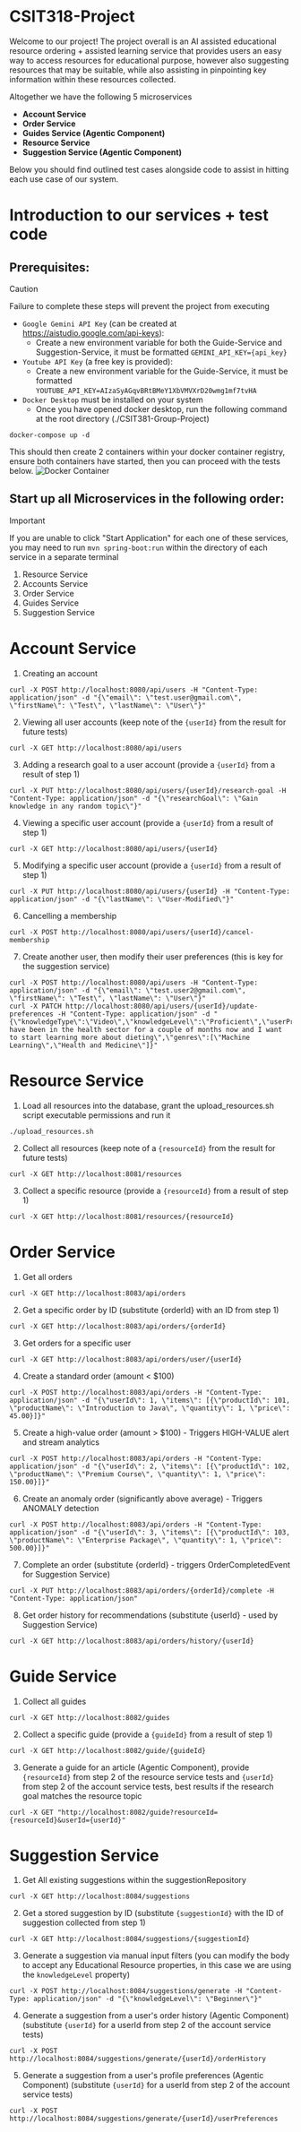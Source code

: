 # CSIT318-Project 

Welcome to our project! The project overall is an AI assisted educational resource ordering + assisted learning
service that provides users an easy way to access resources for educational purpose, however also suggesting resources
that may be suitable, while also assisting in pinpointing key information within these resources collected.

Altogether we have the following 5 microservices
- **Account Service**
- **Order Service**
- **Guides Service (Agentic Component)**
- **Resource Service**
- **Suggestion Service (Agentic Component)**

Below you should find outlined test cases alongside code to assist in hitting each use case of our system.
# Introduction to our services + test code
## Prerequisites:
> [!CAUTION]
> Failure to complete these steps will prevent the project from executing
- `Google Gemini API Key` (can be created at https://aistudio.google.com/api-keys):
  - Create a new environment variable for both the Guide-Service and Suggestion-Service, it must be formatted `GEMINI_API_KEY={api_key}`
- `Youtube API Key` (a free key is provided):
  - Create a new environment variable for the Guide-Service, it must be formatted `YOUTUBE_API_KEY=AIzaSyAGqvBRtBMeY1XbVMVXrD20wmg1mf7tvHA`
- `Docker Desktop` must be installed on your system
  - Once you have opened docker desktop, run the following command at the root directory (./CSIT381-Group-Project)
```
docker-compose up -d
```

This should then create 2 containers within your docker container registry, ensure both containers have started, then you can proceed with the tests below.
![Docker Container](docker-desktop.png "Docker Container")

## Start up all Microservices in the following order:
> [!IMPORTANT]  
> If you are unable to click "Start Application" for each one of these services, you may need to run ```mvn spring-boot:run``` within the directory of each service in a separate terminal
1. Resource Service
2. Accounts Service
3. Order Service
4. Guides Service
5. Suggestion Service
# Account Service
1. Creating an account
```
curl -X POST http://localhost:8080/api/users -H "Content-Type: application/json" -d "{\"email\": \"test.user@gmail.com\", \"firstName\": \"Test\", \"lastName\": \"User\"}"
```

2. Viewing all user accounts (keep note of the ```{userId}``` from the result for future tests)
```
curl -X GET http://localhost:8080/api/users 
```

3. Adding a research goal to a user account (provide a ```{userId}``` from a result of step 1)
```
curl -X PUT http://localhost:8080/api/users/{userId}/research-goal -H "Content-Type: application/json" -d "{\"researchGoal\": \"Gain knowledge in any random topic\"}"
```

4. Viewing a specific user account (provide a ```{userId}``` from a result of step 1)
```
curl -X GET http://localhost:8080/api/users/{userId} 
```

5. Modifying a specific user account (provide a ```{userId}``` from a result of step 1)
```
curl -X PUT http://localhost:8080/api/users/{userId} -H "Content-Type: application/json" -d "{\"lastName\": \"User-Modified\"}"
```

6. Cancelling a membership
```
curl -X POST http://localhost:8080/api/users/{userId}/cancel-membership
```

7. Create another user, then modify their user preferences (this is key for the suggestion service)
```
curl -X POST http://localhost:8080/api/users -H "Content-Type: application/json" -d "{\"email\": \"test.user2@gmail.com\", \"firstName\": \"Test\", \"lastName\": \"User\"}"
curl -X PATCH http://localhost:8080/api/users/{userId}/update-preferences -H "Content-Type: application/json" -d "{\"knowledgeType\":\"Video\",\"knowledgeLevel\":\"Proficient\",\"userPreferenceString\":\"I have been in the health sector for a couple of months now and I want to start learning more about dieting\",\"genres\":[\"Machine Learning\",\"Health and Medicine\"]}"
```
# Resource Service
1. Load all resources into the database, grant the upload_resources.sh script executable permissions and run it
```
./upload_resources.sh
```

2. Collect all resources (keep note of a ```{resourceId}``` from the result for future tests)
```
curl -X GET http://localhost:8081/resources
```

3. Collect a specific resource (provide a ```{resourceId}``` from a result of step 1)
```
curl -X GET http://localhost:8081/resources/{resourceId}
```

# Order Service
1. Get all orders
```
curl -X GET http://localhost:8083/api/orders
```
2. Get a specific order by ID (substitute {orderId} with an ID from step 1)
```
curl -X GET http://localhost:8083/api/orders/{orderId}
```
3. Get orders for a specific user 
```
curl -X GET http://localhost:8083/api/orders/user/{userId}
```
4. Create a standard order (amount < $100)
```
curl -X POST http://localhost:8083/api/orders -H "Content-Type: application/json" -d "{\"userId\": 1, \"items\": [{\"productId\": 101, \"productName\": \"Introduction to Java\", \"quantity\": 1, \"price\": 45.00}]}"
```
5. Create a high-value order (amount > $100) - Triggers HIGH-VALUE alert and stream analytics
```
curl -X POST http://localhost:8083/api/orders -H "Content-Type: application/json" -d "{\"userId\": 2, \"items\": [{\"productId\": 102, \"productName\": \"Premium Course\", \"quantity\": 1, \"price\": 150.00}]}"
```
6. Create an anomaly order (significantly above average) - Triggers ANOMALY detection
```
curl -X POST http://localhost:8083/api/orders -H "Content-Type: application/json" -d "{\"userId\": 3, \"items\": [{\"productId\": 103, \"productName\": \"Enterprise Package\", \"quantity\": 1, \"price\": 500.00}]}"
```
7. Complete an order (substitute {orderId} - triggers OrderCompletedEvent for Suggestion Service)
```
curl -X PUT http://localhost:8083/api/orders/{orderId}/complete -H "Content-Type: application/json"
```
8. Get order history for recommendations (substitute {userId} - used by Suggestion Service)
```
curl -X GET http://localhost:8083/api/orders/history/{userId}
```

# Guide Service
1. Collect all guides
```
curl -X GET http://localhost:8082/guides
```
2. Collect a specific guide (provide a ```{guideId}``` from a result of step 1)
```
curl -X GET http://localhost:8082/guide/{guideId}
```
3. Generate a guide for an article (Agentic Component), provide ```{resourceId}``` from step 2 of the resource service tests and ```{userId}``` from step 2 of the account service tests, best results if the research goal matches the resource topic
```
curl -X GET "http://localhost:8082/guide?resourceId={resourceId}&userId={userId}"
```

# Suggestion Service
1. Get All existing suggestions within the suggestionRepository
```
curl -X GET http://localhost:8084/suggestions
```
2. Get a stored suggestion by ID (substitute ```{suggestionId}``` with the ID of  suggestion collected from step 1)
```
curl -X GET http://localhost:8084/suggestions/{suggestionId}
```
3. Generate a suggestion via manual input filters (you can modify the body to accept any Educational Resource properties, in this case we are using the ```knowledgeLevel``` property)
```
curl -X POST http://localhost:8084/suggestions/generate -H "Content-Type: application/json" -d "{\"knowledgeLevel\": \"Beginner\"}"
```
4. Generate a suggestion from a user's order history (Agentic Component) (substitute ```{userId}``` for a userId from step 2 of the account service tests)
```
curl -X POST http://localhost:8084/suggestions/generate/{userId}/orderHistory
```
5. Generate a suggestion from a user's profile preferences (Agentic Component) (substitute ```{userId}``` for a userId from step 2 of the account service tests)
```
curl -X POST http://localhost:8084/suggestions/generate/{userId}/userPreferences
```
